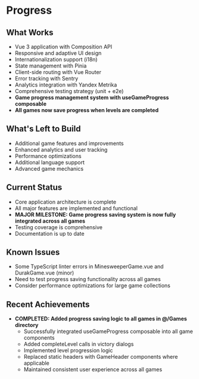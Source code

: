 # Progress

## What Works
- Vue 3 application with Composition API
- Responsive and adaptive UI design
- Internationalization support (i18n)
- State management with Pinia
- Client-side routing with Vue Router
- Error tracking with Sentry
- Analytics integration with Yandex Metrika
- Comprehensive testing strategy (unit + e2e)
- **Game progress management system with useGameProgress composable**
- **All games now save progress when levels are completed**

## What's Left to Build
- Additional game features and improvements
- Enhanced analytics and user tracking
- Performance optimizations
- Additional language support
- Advanced game mechanics

## Current Status
- Core application architecture is complete
- All major features are implemented and functional
- **MAJOR MILESTONE: Game progress saving system is now fully integrated across all games**
- Testing coverage is comprehensive
- Documentation is up to date

## Known Issues
- Some TypeScript linter errors in MinesweeperGame.vue and DurakGame.vue (minor)
- Need to test progress saving functionality across all games
- Consider performance optimizations for large game collections

## Recent Achievements
- **COMPLETED: Added progress saving logic to all games in @/Games directory**
  - Successfully integrated useGameProgress composable into all game components
  - Added completeLevel calls in victory dialogs
  - Implemented level progression logic
  - Replaced static headers with GameHeader components where applicable
  - Maintained consistent user experience across all games 